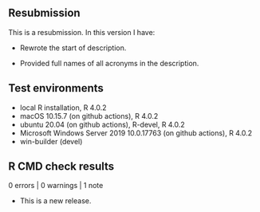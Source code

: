 ## Resubmission
This is a resubmission. In this version I have:

* Rewrote the start of description.

* Provided full names of all acronyms in the description.

## Test environments
* local R installation, R 4.0.2
* macOS 10.15.7 (on github actions), R 4.0.2
* ubuntu 20.04 (on github actions), R-devel, R 4.0.2
* Microsoft Windows Server 2019 10.0.17763 (on github actions), R 4.0.2
* win-builder (devel)

## R CMD check results

0 errors | 0 warnings | 1 note

* This is a new release.
